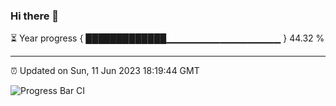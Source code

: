 ### Hi there 👋

⏳ Year progress { █████████████▁▁▁▁▁▁▁▁▁▁▁▁▁▁▁▁▁ } 44.32 %

---

⏰ Updated on Sun, 11 Jun 2023 18:19:44 GMT

![Progress Bar CI](https://github.com/ZhaoGui/ZhaoGui/workflows/Progress%20Bar%20CI/badge.svg)
